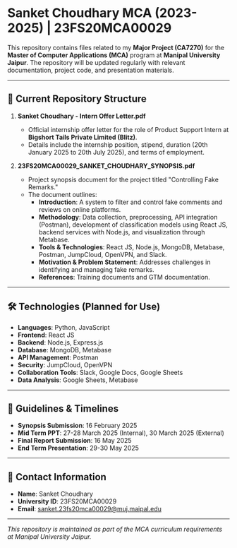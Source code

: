 # Sanket Choudhary MCA (2023-2025) | 23FS20MCA00029

This repository contains files related to my **Major Project (CA7270)** for the **Master of Computer Applications (MCA)** program at **Manipal University Jaipur**. The repository will be updated regularly with relevant documentation, project code, and presentation materials.

---

## 📂 Current Repository Structure

1. **Sanket Choudhary - Intern Offer Letter.pdf**  
   - Official internship offer letter for the role of Product Support Intern at **Bigshort Tails Private Limited (Blitz)**.
   - Details include the internship position, stipend, duration (20th January 2025 to 20th July 2025), and terms of employment.

2. **23FS20MCA00029_SANKET_CHOUDHARY_SYNOPSIS.pdf**  
   - Project synopsis document for the project titled "Controlling Fake Remarks."
   - The document outlines:
     - **Introduction**: A system to filter and control fake comments and reviews on online platforms.
     - **Methodology**: Data collection, preprocessing, API integration (Postman), development of classification models using React JS, backend services with Node.js, and visualization through Metabase.
     - **Tools & Technologies**: React JS, Node.js, MongoDB, Metabase, Postman, JumpCloud, OpenVPN, and Slack.
     - **Motivation & Problem Statement**: Addresses challenges in identifying and managing fake remarks.
     - **References**: Training documents and GTM documentation.

---

## 🛠 Technologies (Planned for Use)

- **Languages**: Python, JavaScript  
- **Frontend**: React JS  
- **Backend**: Node.js, Express.js  
- **Database**: MongoDB, Metabase  
- **API Management**: Postman  
- **Security**: JumpCloud, OpenVPN  
- **Collaboration Tools**: Slack, Google Docs, Google Sheets  
- **Data Analysis**: Google Sheets, Metabase

---

## 📑 Guidelines & Timelines

- **Synopsis Submission**: 16 February 2025  
- **Mid Term PPT**: 27-28 March 2025 (Internal), 30 March 2025 (External)  
- **Final Report Submission**: 16 May 2025  
- **End Term Presentation**: 29-30 May 2025  

---

## 📧 Contact Information

- **Name**: Sanket Choudhary  
- **University ID**: 23FS20MCA00029  
- **Email**: sanket.23fs20mca00029@muj.maipal.edu  

---

*This repository is maintained as part of the MCA curriculum requirements at Manipal University Jaipur.*
